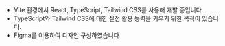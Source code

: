 - Vite 환경에서 React, TypeScript, Tailwind CSS를 사용해 개발 중입니다.
- TypeScript와 Tailwind CSS에 대한 실전 활용 능력을 키우기 위한 목적이 있습니다.
- Figma를 이용하여 디자인 구상하였습니다

